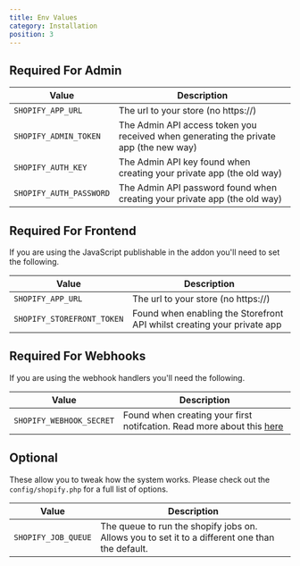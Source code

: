 ```yaml
---
title: Env Values
category: Installation
position: 3
---
```


## Required For Admin

| Value             | Description  |
| -------------------| ------------- |
| `SHOPIFY_APP_URL`  | The url to your store (no https://)  |
| `SHOPIFY_ADMIN_TOKEN`  | The Admin API access token you received when generating the private app (the new way) |
| `SHOPIFY_AUTH_KEY`  | The Admin API key found when creating your private app (the old way) |
| `SHOPIFY_AUTH_PASSWORD` | The Admin API password found when creating your private app (the old way) |

## Required For Frontend

If you are using the JavaScript publishable in the addon you'll need to set the following.

| Value             | Description  |
| -------------------| ------------- |
| `SHOPIFY_APP_URL`  | The url to your store (no https://)  |
| `SHOPIFY_STOREFRONT_TOKEN`  | Found when enabling the Storefront API whilst creating your private app  |

## Required For Webhooks

If you are using the webhook handlers you'll need the following.

| Value             | Description  |
| -------------------| ------------- |
| `SHOPIFY_WEBHOOK_SECRET`  | Found when creating your first notifcation. Read more about this [here](/CMS/webhooks)  |

## Optional

These allow you to tweak how the system works. Please check out the `config/shopify.php` for a full list of options.

| Value             | Description  |
| -------------------| ------------- |
| `SHOPIFY_JOB_QUEUE`  | The queue to run the shopify jobs on. Allows you to set it to a different one than the default.  |
